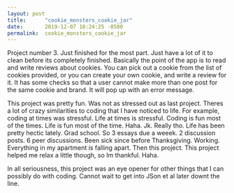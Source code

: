```yaml
---
layout: post
title:      "cookie_monsters_cookie_jar"
date:       2019-12-07 18:24:25 -0500
permalink:  cookie_monsters_cookie_jar
---
```



Project number 3. Just finished for the most part. Just have a lot of it to clean before its completely finished. Basically the point of the app is to read and write reviews about cookies. You can pick out a cookie from the list of cookies provided, or you can create your own cookie, and write a review for it. It has some checks so that a user cannot make more than one post for the same cookie and brand. It will pop up with an error message.

This project was pretty fun. Was not as stressed out as last project. Theres a lot of crazy similarities to coding that I have noticed to life. For example, coding at times was stressful. Life at times is stressful. Coding is fun most of the times. Life is fun most of the time. Haha. Jk. Really tho. Life has been pretty hectic lately. Grad school. So 3 essays due a weeek. 2 discussion posts. 6 peer discussions. Been sick since before Thanksgiving. Working. Everything in my apartment is falling apart. Then this project. This project helped me relax a little though, so Im thankful. Haha.

In all seriousness, this project was an eye opener for other things that I can possibly do with coding. Cannot wait to get into JSon et al later downt the line.


